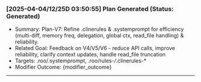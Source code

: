 ### [2025-04-04/12/25D 03:50:55] Plan Generated (Status: Generated)
- Summary: Plan-V7: Refine .clinerules & .systemprompt for efficiency (multi-diff, memory freq, delegation, global ctx, read_file handling) & reliability.
- Related Goal: Feedback on V4/V5/V6 - reduce API calls, improve reliability, clarify context updates, handle read_file truncation
- Targets: .roo/.systemprompt, .roo/rules-*/*.clinerules-*
- Modifier Outcome: {modifier_outcome}
---
